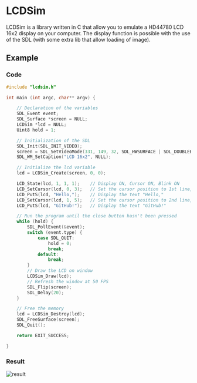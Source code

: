 # LCDSim

LCDSim is a library written in C that allow you to emulate a HD44780 LCD 16x2 display on your computer. The display function is possible with the use of the SDL (with some extra lib that allow loading of image).

## Example

### Code

```c
#include "lcdsim.h"

int main (int argc, char** argv) {

    // Declaration of the variables
    SDL_Event event;
    SDL_Surface *screen = NULL;
    LCDSim *lcd = NULL;
    Uint8 hold = 1;

    // Initialization of the SDL
    SDL_Init(SDL_INIT_VIDEO);
    screen = SDL_SetVideoMode(331, 149, 32, SDL_HWSURFACE | SDL_DOUBLEBUF);
    SDL_WM_SetCaption("LCD 16x2", NULL);

    // Initialize the lcd variable
    lcd = LCDSim_Create(screen, 0, 0);

    LCD_State(lcd, 1, 1, 1);    // Display ON, Cursor ON, Blink ON
    LCD_SetCursor(lcd, 0, 3);   // Set the cursor position to 1st line, 4th column
    LCD_PutS(lcd, "Hello,");    // Display the text "Hello,"
    LCD_SetCursor(lcd, 1, 5);   // Set the cursor position to 2nd line, 6th column
    LCD_PutS(lcd, "GitHub!");   // Display the text "GitHub!"

    // Run the program until the close button hasn't been pressed
    while (hold) {
        SDL_PollEvent(&event);
        switch (event.type) {
            case SDL_QUIT:
                hold = 0;
                break;
            default:
                break;
        }
        // Draw the LCD on window
        LCDSim_Draw(lcd);
        // Refresh the window at 50 FPS
        SDL_Flip(screen);
        SDL_Delay(20);
    }

    // Free the memory
    lcd = LCDSim_Destroy(lcd);
    SDL_FreeSurface(screen);
    SDL_Quit();

    return EXIT_SUCCESS;

}
```

### Result

![result](https://image.noelshack.com/fichiers/2017/36/4/1504796313-output-yqaqe7.gif)
